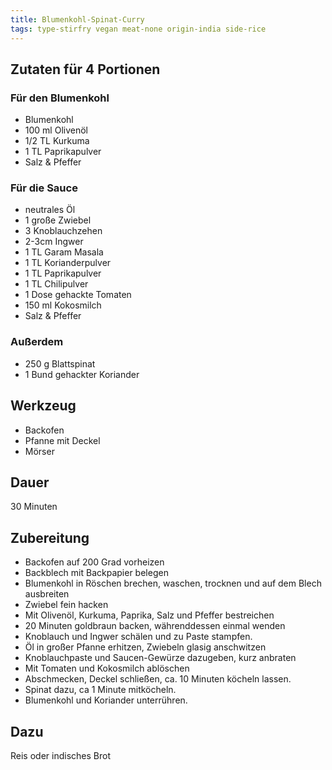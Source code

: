 ```yaml
---
title: Blumenkohl-Spinat-Curry
tags: type-stirfry vegan meat-none origin-india side-rice
---
```


## Zutaten für 4 Portionen
### Für den Blumenkohl
* Blumenkohl
* 100 ml Olivenöl
* 1/2 TL Kurkuma
* 1 TL Paprikapulver
* Salz & Pfeffer

### Für die Sauce
* neutrales Öl
* 1 große Zwiebel
* 3 Knoblauchzehen
* 2-3cm Ingwer
* 1 TL Garam Masala
* 1 TL Korianderpulver
* 1 TL Paprikapulver
* 1 TL Chilipulver
* 1 Dose gehackte Tomaten
* 150 ml Kokosmilch
* Salz & Pfeffer

### Außerdem
* 250 g Blattspinat
* 1 Bund gehackter Koriander

## Werkzeug
* Backofen
* Pfanne mit Deckel
* Mörser

## Dauer
30 Minuten

## Zubereitung
* Backofen auf 200 Grad vorheizen
* Backblech mit Backpapier belegen
* Blumenkohl in Röschen brechen, waschen, trocknen und auf dem Blech ausbreiten
* Zwiebel fein hacken
* Mit Olivenöl, Kurkuma, Paprika, Salz und Pfeffer bestreichen
* 20 Minuten goldbraun backen, währenddessen einmal wenden
* Knoblauch und Ingwer schälen und zu Paste stampfen.
* Öl in großer Pfanne erhitzen, Zwiebeln glasig anschwitzen
* Knoblauchpaste und Saucen-Gewürze dazugeben, kurz anbraten
* Mit Tomaten und Kokosmilch ablöschen
* Abschmecken, Deckel schließen, ca. 10 Minuten köcheln lassen.
* Spinat dazu, ca 1 Minute mitköcheln.
* Blumenkohl und Koriander unterrühren.

## Dazu
Reis oder indisches Brot